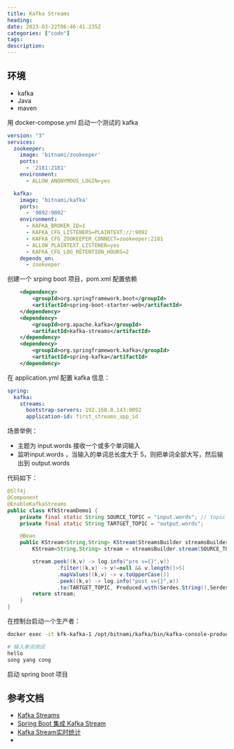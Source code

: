 ```yaml
---
title: Kafka Streams
heading:  
date: 2023-03-22T06:46:41.235Z
categories: ["code"]
tags: 
description:  
---
```


## 环境
- kafka
- Java
- maven

用 docker-compose.yml 启动一个测试的 kafka
```yaml
version: "3"
services:
  zookeeper:
    image: 'bitnami/zookeeper'
    ports:
      - '2181:2181'
    environment:
      - ALLOW_ANONYMOUS_LOGIN=yes

  kafka:
    image: 'bitnami/kafka'
    ports:
      - '9092:9092'
    environment:
      - KAFKA_BROKER_ID=1
      - KAFKA_CFG_LISTENERS=PLAINTEXT://:9092
      - KAFKA_CFG_ZOOKEEPER_CONNECT=zookeeper:2181
      - ALLOW_PLAINTEXT_LISTENER=yes
      - KAFKA_CFG_LOG_RETENTION_HOURS=2
    depends_on:
      - zookeeper

```


创建一个 srping boot 项目，pom.xml 配置依赖
```xml
	<dependency>
		<groupId>org.springframework.boot</groupId>
		<artifactId>spring-boot-starter-web</artifactId>
	</dependency>
	<dependency>
		<groupId>org.apache.kafka</groupId>
		<artifactId>kafka-streams</artifactId>
	</dependency>
	<dependency>
		<groupId>org.springframework.kafka</groupId>
		<artifactId>spring-kafka</artifactId>
	</dependency>
```

在 application.yml 配置 kafka 信息：
```yml
spring:
  kafka:
    streams:
      bootstrap-servers: 192.168.0.143:9092
      application-id: first_streams_app_id

```




场景举例：
- 主题为 input.words 接收一个或多个单词输入
- 监听input.words ，当输入的单词总长度大于  5，则把单词全部大写，然后输出到 output.words

代码如下：
```java
@Slf4j
@Component
@EnableKafkaStreams
public class KfkStreamDemo1 {
    private final static String SOURCE_TOPIC = "input.words"; // topic 需要提前在 kafka 创建成功
    private final static String TARTGET_TOPIC = "output.words";

    @Bean
    public KStream<String,String> KStream(StreamsBuilder streamsBuilder){
        KStream<String,String> stream = streamsBuilder.stream(SOURCE_TOPIC,Consumed.with(Serdes.String(),Serdes.String()));

        stream.peek((k,v) -> log.info("pre v={}",v))
                .filter((k,v) -> v!=null && v.length()>5)
                .mapValues((k,v) -> v.toUpperCase())
                .peek((k,v) -> log.info("post v={}",v))
                .to(TARTGET_TOPIC, Produced.with(Serdes.String(),Serdes.String()));
        return stream;
    }
}
```

在控制台启动一个生产者：
```bash
docker exec -it kfk-kafka-1 /opt/bitnami/kafka/bin/kafka-console-producer.sh --bootstrap-server 127.0.0.1:9092 --topic input.words

# 输入单词测试
hello 
song yang cong
```

启动 spring boot 项目





## 参考文档
- [Kafka Streams ](https://www.cnblogs.com/edisonchou/p/kafka_study_notes_part7.html)
- [Spring Boot 集成 Kafka Stream](https://juejin.cn/post/6936058742052126734)
- [Kafka Stream实时统计](https://www.51cto.com/article/678168.html)
- 





